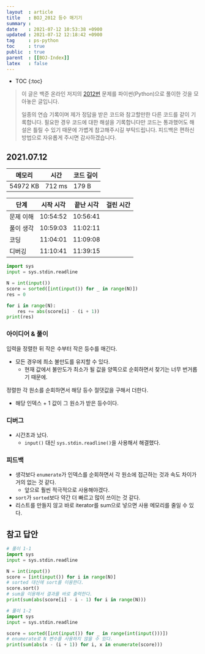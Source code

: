 ```yaml
---
layout  : article
title   : BOJ_2012 등수 매기기
summary : 
date    : 2021-07-12 10:53:38 +0900
updated : 2021-07-12 12:18:42 +0900
tag     : ps-python
toc     : true
public  : true
parent  : [[BOJ-Index]]
latex   : false
---
```

* TOC
{:toc}

> 이 글은 백준 온라인 저지의 [2012번](https://www.acmicpc.net/problem/2012) 문제를 파이썬(Python)으로 풀이한 것을 모아놓은 글입니다.
>
> 일종의 연습 기록이며 제가 정답을 받은 코드와 참고할만한 다른 코드를 같이 기록합니다. 필요한 경우 코드에 대한 해설을 기록합니다만 코드는 통과했어도 해설은 틀릴 수 있기 때문에 가볍게 참고해주시길 부탁드립니다. 피드백은 편하신 방법으로 자유롭게 주시면 감사하겠습니다.

## 2021.07.12

| 메모리    | 시간   | 코드 길이 |
| --------- | -----  | --------- |
| 54972 KB  | 712 ms | 179 B     |

| 단계      | 시작 시각 | 끝난 시각 | 걸린 시간 |
| --------- | --------- | --------- | --------- |
| 문제 이해 | 10:54:52  | 10:56:41  |           |
| 풀이 생각 | 10:59:03  | 11:02:11  |           |
| 코딩      | 11:04:01  | 11:09:08  |           |
| 디버깅    | 11:10:41  | 11:39:15  |           |

```python
import sys
input = sys.stdin.readline

N = int(input())
score = sorted([int(input()) for _ in range(N)])
res = 0

for i in range(N):
    res += abs(score[i] - (i + 1))
print(res)
```

### 아이디어 & 풀이

입력을 정렬한 뒤 작은 수부터 작은 등수를 매긴다.

* 모든 경우에 최소 불만도를 유지할 수 있다.
    * 현재 값에서 불만도가 최소가 될 값을 양쪽으로 순회하면서 찾기는 너무 번거롭기 때문에.

정렬한 각 원소를 순회하면서 해당 등수 절댓값을 구해서 더한다.

* 해당 인덱스 + 1 값이 그 원소가 받은 등수이다.

### 디버그

* 시간초과 났다.
    * `input()` 대신 `sys.stdin.readline()`을 사용해서 해결했다.

### 피드백

* 생각보다 `enumerate`가 인덱스를 순회하면서 각 원소에 접근하는 것과 속도 차이가 거의 없는 것 같다.
    * 앞으로 훨씬 적극적으로 사용해야겠다.
* `sort`가 `sorted`보다 약간 더 빠르고 많이 쓰이는 것 같다.
* 리스트를 만들지 않고 바로 iterator를 sum으로 넣으면 사용 메모리를 줄일 수 있다.

## 참고 답안

```python
# 풀이 1-1
import sys
input = sys.stdin.readline

N = int(input())
score = [int(input()) for i in range(N)]
# sorted 대신에 sort를 이용한다.
score.sort()
# sum을 이용해서 결과를 바로 출력한다.
print(sum(abs(score[i] - i - 1) for i in range(N)))

# 풀이 1-2
import sys
input = sys.stdin.readline

score = sorted([int(input()) for _ in range(int(input()))])
# enumerate로 N 변수를 사용하지 않을 수 있다.
print(sum(abs(x - (i + 1)) for i, x in enumerate(score)))
```
